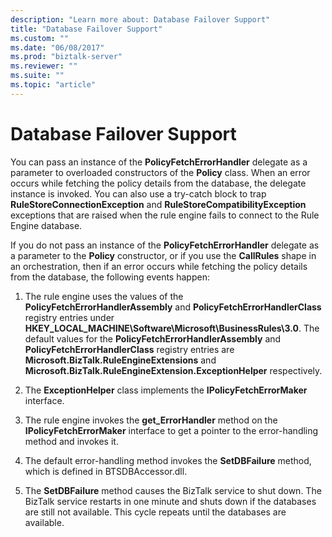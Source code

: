 ```yaml
---
description: "Learn more about: Database Failover Support"
title: "Database Failover Support"
ms.custom: ""
ms.date: "06/08/2017"
ms.prod: "biztalk-server"
ms.reviewer: ""
ms.suite: ""
ms.topic: "article"
---
```

# Database Failover Support
You can pass an instance of the **PolicyFetchErrorHandler** delegate as a parameter to overloaded constructors of the **Policy** class. When an error occurs while fetching the policy details from the database, the delegate instance is invoked. You can also use a try-catch block to trap **RuleStoreConnectionException** and **RuleStoreCompatibilityException** exceptions that are raised when the rule engine fails to connect to the Rule Engine database.  
  
 If you do not pass an instance of the **PolicyFetchErrorHandler** delegate as a parameter to the **Policy** constructor, or if you use the **CallRules** shape in an orchestration, then if an error occurs while fetching the policy details from the database, the following events happen:  
  
1.  The rule engine uses the values of the **PolicyFetchErrorHandlerAssembly** and **PolicyFetchErrorHandlerClass** registry entries under **HKEY_LOCAL_MACHINE\Software\Microsoft\BusinessRules\3.0**. The default values for the **PolicyFetchErrorHandlerAssembly** and **PolicyFetchErrorHandlerClass** registry entries are **Microsoft.BizTalk.RuleEngineExtensions** and **Microsoft.BizTalk.RuleEngineExtension.ExceptionHelper** respectively.  
  
2.  The **ExceptionHelper** class implements the **IPolicyFetchErrorMaker** interface.  
  
3.  The rule engine invokes the **get_ErrorHandler** method on the **IPolicyFetchErrorMaker** interface to get a pointer to the error-handling method and invokes it.  
  
4.  The default error-handling method invokes the **SetDBFailure** method, which is defined in BTSDBAccessor.dll.  
  
5.  The **SetDBFailure** method causes the BizTalk service to shut down. The BizTalk service restarts in one minute and shuts down if the databases are still not available. This cycle repeats until the databases are available.

